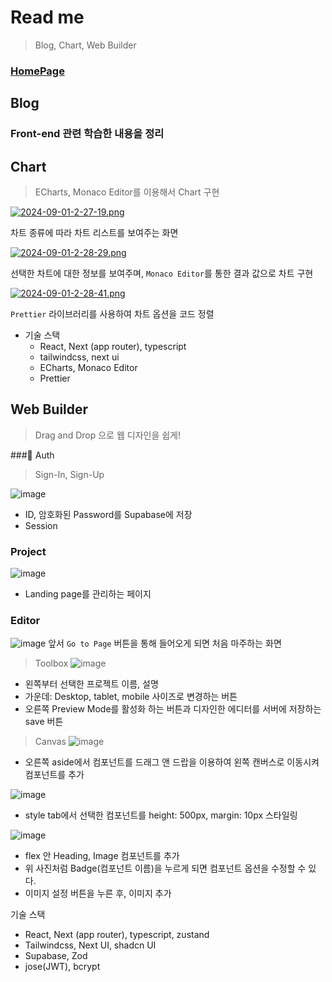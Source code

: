 # Read me

> Blog, Chart, Web Builder



### [HomePage](https://wonlee1205-blog.vercel.app/)

## Blog

### Front-end 관련 학습한 내용을 정리

## Chart

> ECharts, Monaco Editor를 이용해서 Chart 구현

[![2024-09-01-2-27-19.png](https://i.postimg.cc/3x47w53M/2024-09-01-2-27-19.png)](https://postimg.cc/QF3v6zBS)

차트 종류에 따라 차트 리스트를 보여주는 화면

[![2024-09-01-2-28-29.png](https://i.postimg.cc/nLqJv4s0/2024-09-01-2-28-29.png)](https://postimg.cc/HJWRm79y)

선택한 차트에 대한 정보를 보여주며, `Monaco Editor`를 통한 결과 값으로 차트 구현

[![2024-09-01-2-28-41.png](https://i.postimg.cc/k4hfGZnZ/2024-09-01-2-28-41.png)](https://postimg.cc/XGdwDsBc)

`Prettier` 라이브러리를 사용하여 차트 옵션을 코드 정렬

- 기술 스택
  - React, Next (app router), typescript
  - tailwindcss, next ui
  - ECharts, Monaco Editor
  - Prettier

## Web Builder
> Drag and Drop 으로 웹 디자인을 쉽게!   

### Auth
> Sign-In, Sign-Up

![image](https://github.com/user-attachments/assets/1748197b-a606-46f2-ab61-41595da5dae5)
- ID, 암호화된 Password를 Supabase에 저장
- Session

### Project   

![image](https://github.com/user-attachments/assets/1bac84f9-b8d7-47ab-a2d8-fde59e521b46)
- Landing page를 관리하는 페이지
### Editor
![image](https://github.com/user-attachments/assets/c91c4cb5-8b3a-4281-917c-fc7641a8303e)
앞서 `Go to Page` 버튼을 통해 들어오게 되면 처음 마주하는 화면
> Toolbox
![image](https://github.com/user-attachments/assets/9a2570d2-5710-4c49-b3cb-9f4fb7483876)
- 왼쪽부터 선택한 프로젝트 이름, 설명
- 가운데: Desktop, tablet, mobile 사이즈로 변경하는 버튼
- 오른쪽 Preview Mode를 활성화 하는 버튼과 디자인한 에디터를 서버에 저장하는 save 버튼
> Canvas
![image](https://github.com/user-attachments/assets/ece90f7b-5331-4dcb-9990-88f0f1fde66e)
- 오른쪽 aside에서 컴포넌트를 드래그 앤 드랍을 이용하여 왼쪽 캔버스로 이동시켜 컴포넌트를 추가

![image](https://github.com/user-attachments/assets/2692b6ea-6e6e-49e3-bdcb-4db4996a143d)
- style tab에서 선택한 컴포넌트를 height: 500px, margin: 10px 스타일링

![image](https://github.com/user-attachments/assets/104984ed-544b-4ef6-b069-a096847c6257)
- flex 안 Heading, Image 컴포넌트를 추가
- 위 사진처럼 Badge(컴포넌트 이름)을 누르게 되면 컴포넌트 옵션을 수정할 수 있다.
- 이미지 설정 버튼을 누른 후, 이미지 추가

기술 스택

- React, Next (app router), typescript, zustand
- Tailwindcss, Next UI, shadcn UI
- Supabase, Zod
- jose(JWT), bcrypt

